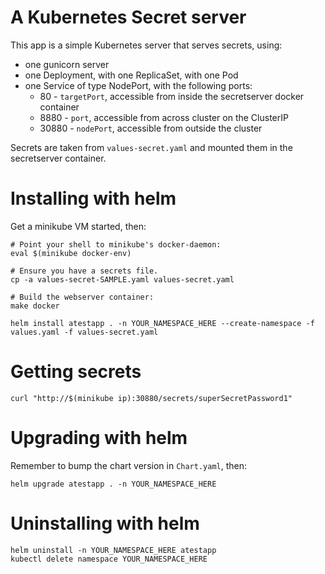 # A Kubernetes Secret server

This app is a simple Kubernetes server that serves secrets, using:

* one gunicorn server
* one Deployment, with one ReplicaSet, with one Pod
* one Service of type NodePort, with the following ports:
  * 80 - `targetPort`, accessible from inside the secretserver docker container
  * 8880 - `port`, accessible from across cluster on the ClusterIP
  * 30880 - `nodePort`, accessible from outside the cluster

Secrets are taken from `values-secret.yaml` and mounted them in the secretserver container.

# Installing with helm

Get a minikube VM started, then:

```shell
# Point your shell to minikube's docker-daemon:
eval $(minikube docker-env)

# Ensure you have a secrets file.
cp -a values-secret-SAMPLE.yaml values-secret.yaml

# Build the webserver container:
make docker

helm install atestapp . -n YOUR_NAMESPACE_HERE --create-namespace -f values.yaml -f values-secret.yaml
```

# Getting secrets

```shell
curl "http://$(minikube ip):30880/secrets/superSecretPassword1"
```

# Upgrading with helm

Remember to bump the chart version in `Chart.yaml`, then:

```shell
helm upgrade atestapp . -n YOUR_NAMESPACE_HERE
```

# Uninstalling with helm

```shell
helm uninstall -n YOUR_NAMESPACE_HERE atestapp
kubectl delete namespace YOUR_NAMESPACE_HERE
```
